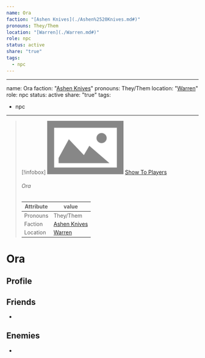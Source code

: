 ```yaml
---
name: Ora
faction: "[Ashen Knives](./Ashen%2520Knives.md#)"
pronouns: They/Them
location: "[Warren](./Warren.md#)"
role: npc
status: active
share: "true"
tags:
  - npc
---
```

---
name: Ora
faction:  "[Ashen Knives](./Ashen%2520Knives.md#)"
pronouns:  They/Them
location: "[Warren](./Warren.md#)"
role: npc
status: active
share: "true"
tags:
  - npc
---


> [!infobox]
> ![cover hsmall](./ImagePlaceholder.png)
> [Show To Players](./ImagePlaceholder.png)
> ###### Ora
> Attribute |  value |
> ---|---|
> Pronouns | They/Them
> Faction | [Ashen Knives](./Ashen%2520Knives.md.md#.md#)
> Location | [Warren](./Warren.md.md#.md#) |


# Ora
## Profile

## Friends
-
## Enemies
-

